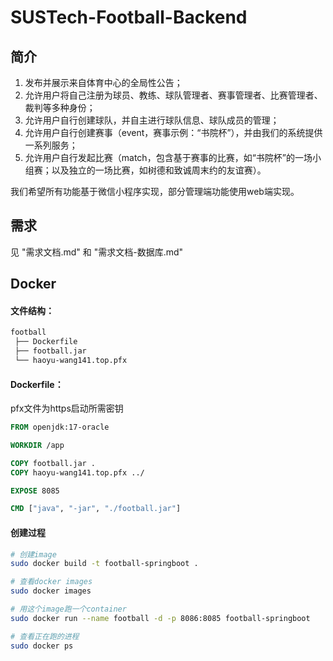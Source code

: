 ﻿# SUSTech-Football-Backend

## 简介

1. 发布并展示来自体育中心的全局性公告；
2. 允许用户将自己注册为球员、教练、球队管理者、赛事管理者、比赛管理者、裁判等多种身份；
3. 允许用户自行创建球队，并自主进行球队信息、球队成员的管理；
4. 允许用户自行创建赛事（event，赛事示例：“书院杯”），并由我们的系统提供一系列服务；
5. 允许用户自行发起比赛（match，包含基于赛事的比赛，如“书院杯”的一场小组赛；以及独立的一场比赛，如树德和致诚周末约的友谊赛）。

我们希望所有功能基于微信小程序实现，部分管理端功能使用web端实现。

## 需求

见 "需求文档.md" 和 "需求文档-数据库.md"



## Docker

#### 文件结构：

```bash
football
 ├── Dockerfile
 ├── football.jar
 └── haoyu-wang141.top.pfx
```



#### Dockerfile：

pfx文件为https启动所需密钥

```dockerfile
FROM openjdk:17-oracle

WORKDIR /app

COPY football.jar .
COPY haoyu-wang141.top.pfx ../

EXPOSE 8085

CMD ["java", "-jar", "./football.jar"]
```



#### 创建过程

```bash
# 创建image
sudo docker build -t football-springboot .

# 查看docker images
sudo docker images

# 用这个image跑一个container
sudo docker run --name football -d -p 8086:8085 football-springboot

# 查看正在跑的进程
sudo docker ps
```

